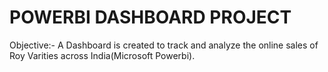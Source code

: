 # POWERBI DASHBOARD PROJECT

Objective:-
A Dashboard is created to track and analyze the online sales of Roy Varities across India(Microsoft Powerbi).
